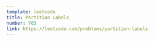 ```yaml
---
template: leetcode
title: Partition Labels
number: 763
link: https://leetcode.com/problems/partition-labels
---
```

